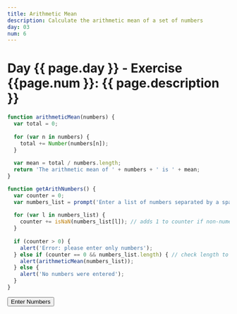 ```yaml
---
title: Arithmetic Mean
description: Calculate the arithmetic mean of a set of numbers
day: 03
num: 6
---
```


# Day {{ page.day }} - Exercise {{page.num }}: {{ page.description }}

<script src="/cse/day03/arithmeticMean.js"></script>

```javascript
function arithmeticMean(numbers) {
  var total = 0;
  
  for (var n in numbers) {
    total += Number(numbers[n]);
  }
  
  var mean = total / numbers.length;
  return 'The arithmetic mean of ' + numbers + ' is ' + mean;
}

function getArithNumbers() {
  var counter = 0;
  var numbers_list = prompt('Enter a list of numbers separated by a space: ').split(' ');
  
  for (var l in numbers_list) {
    counter += isNaN(numbers_list[l]); // adds 1 to counter if non-numeric character in numbers_list
  }
  
  if (counter > 0) {
    alert('Error: please enter only numbers');
  } else if (counter == 0 && numbers_list.length) { // check length to avoid dividing by 0
    alert(arithmeticMean(numbers_list));
  } else {
    alert('No numbers were entered');
  }
}
```

<button type="button" onclick="getArithNumbers()">Enter Numbers</button>
